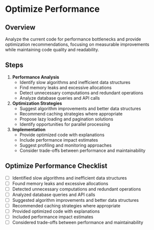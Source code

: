 # Optimize Performance

## Overview

Analyze the current code for performance bottlenecks and provide optimization recommendations, focusing on measurable improvements while maintaining code quality and readability.

## Steps

1. **Performance Analysis**
    - Identify slow algorithms and inefficient data structures
    - Find memory leaks and excessive allocations
    - Detect unnecessary computations and redundant operations
    - Analyze database queries and API calls
2. **Optimization Strategies**
    - Suggest algorithm improvements and better data structures
    - Recommend caching strategies where appropriate
    - Propose lazy loading and pagination solutions
    - Identify opportunities for parallel processing
3. **Implementation**
    - Provide optimized code with explanations
    - Include performance impact estimates
    - Suggest profiling and monitoring approaches
    - Consider trade-offs between performance and maintainability

## Optimize Performance Checklist

- [ ] Identified slow algorithms and inefficient data structures
- [ ] Found memory leaks and excessive allocations
- [ ] Detected unnecessary computations and redundant operations
- [ ] Analyzed database queries and API calls
- [ ] Suggested algorithm improvements and better data structures
- [ ] Recommended caching strategies where appropriate
- [ ] Provided optimized code with explanations
- [ ] Included performance impact estimates
- [ ] Considered trade-offs between performance and maintainability
